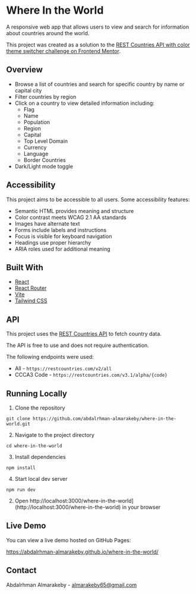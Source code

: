 # Where In the World

A responsive web app that allows users to view and search for information about countries around the world.

This project was created as a solution to the [REST Countries API with color theme switcher challenge on Frontend Mentor](https://www.frontendmentor.io/challenges/rest-countries-api-with-color-theme-switcher-5cacc469fec04111f7b848ca).

## Overview

- Browse a list of countries and search for specific country by name or capital city
- Filter countries by region
- Click on a country to view detailed information including:
  - Flag
  - Name
  - Population
  - Region
  - Capital
  - Top Level Domain
  - Currency
  - Language
  - Border Countries
- Dark/Light mode toggle

## Accessibility

This project aims to be accessible to all users. Some accessibility features:

- Semantic HTML provides meaning and structure
- Color contrast meets WCAG 2.1 AA standards
- Images have alternate text
- Forms include labels and instructions
- Focus is visible for keyboard navigation
- Headings use proper hierarchy
- ARIA roles used for additional meaning

## Built With

- [React](https://reactjs.org/)
- [React Router](https://reactrouter.com/)
- [Vite](https://vitejs.dev/)
- [Tailwind CSS](https://tailwindcss.com/)

## API

This project uses the [REST Countries API](https://restcountries.com/) to fetch country data.

The API is free to use and does not require authentication.

The following endpoints were used:

- All - `https://restcountries.com/v2/all`
- CCCA3 Code - `https://restcountries.com/v3.1/alpha/{code}`

## Running Locally

1.  Clone the repository

```
git clone https://github.com/abdalrhman-almarakeby/where-in-the-world.git
```

2.  Navigate to the project directory

```
cd where-in-the-world
```

3.  Install dependencies

```
npm install
```

4.  Start local dev server

```
npm run dev
```

2.  Open http://localhost:3000/where-in-the-world](http://localhost:3000/where-in-the-world) in your browser

## Live Demo

You can view a live demo hosted on GitHub Pages:

https://abdalrhman-almarakeby.github.io/where-in-the-world/

## Contact

Abdalrhman Almarakeby - almarakeby65@gmail.com
